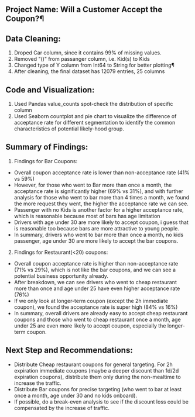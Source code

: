 ## Project Name: Will a Customer Accept the Coupon?¶

## Data Cleaning:

 1) Droped Car column, since it contains 99% of missing values.
 2) Removed "()" from passanger column, i.e. Kid(s) to Kids
 3) Changed type of Y column from Int64 to String for better plotting¶
 4) After cleaning, the final dataset has 12079 entries, 25 columns

## Code and Visualization:

 1) Used Pandas value_counts spot-check the distribution of specific column
 2) Used Seaborn countplot and pie chart to visualize the difference of acceptance rate for different segmentation to identify the common characteristics of potential likely-hood group.

## Summary of Findings:

 1) Findings for Bar Coupons:
 - Overall coupon acceptance rate is lower than non-acceptance rate (41% vs 59%)
 - However, for those who went to Bar more than once a month, the acceptance rate is significantly higher (69% vs 31%), and with further analysis for those who went to bar more than 4 times a month, we found the more request they went, the higher the acceptance rate we can see.
 - Passenger with no Kids is another factor for a higher acceptance rate, which is reasonable because most of bars has age limitation
 - Drivers with age under 30 are more likely to accept coupon, i guess that is reasonable too because bars are more attractive to young people.
 - In summary, drivers who went to bar more than once a month, no kids passenger, age under 30 are more likely to accept the bar coupons.

 2) Findings for Restaurant(<20) coupons:
 - Overall coupon acceptance rate is higher than non-acceptance rate (71% vs 29%), which is not like the bar coupons, and we can see a potential business opportunity already.
 - After breakdown, we can see drivers who went to cheap restaurant more than once and age under 25 have even higher acceptance rate (76%)
 - If we only look at longer-term coupon (except the 2h immediate coupon), we found the acceptance rate is super high (84% vs 16%)
 - In summary, overall drivers are already easy to accept cheap restaurant coupons and those who went to cheap restaurant once a month, age under 25 are even more likely to accept coupon, especially the longer-term coupon.

## Next Step and Recommendations:
- Distribute Cheap restaurant coupons for general targeting. For 2h expiration immediate coupons (maybe a deeper discount than 1d/2d expiration coupons), distribute them only during the non-mealtime to increase the traffic.
- Distribute Bar coupons for precise targeting (who went to bar at least once a month, age under 30 and no kids onboard).
- If possible, do a break-even analysis to see if the discount loss could be compensated by the increase of traffic.
